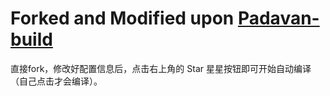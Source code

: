 # Forked and Modified upon [Padavan-build](https://github.com/chongshengB/Padavan-build)

直接fork，修改好配置信息后，点击右上角的 Star 星星按钮即可开始自动编译（自己点击才会编译）。

